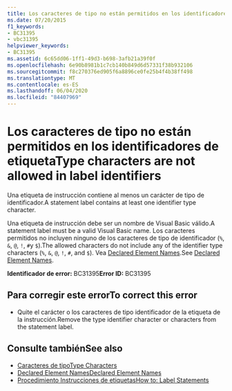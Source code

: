 ```yaml
---
title: Los caracteres de tipo no están permitidos en los identificadores de etiqueta
ms.date: 07/20/2015
f1_keywords:
- BC31395
- vbc31395
helpviewer_keywords:
- BC31395
ms.assetid: 6c65dd06-1ff1-49d3-b698-3afb21a39f0f
ms.openlocfilehash: 6e90b8981b1c7cb140b849d6d57331f38b932106
ms.sourcegitcommit: f8c270376ed905f6a8896ce0fe25b4f4b38ff498
ms.translationtype: MT
ms.contentlocale: es-ES
ms.lasthandoff: 06/04/2020
ms.locfileid: "84407969"
---
```

# <a name="type-characters-are-not-allowed-in-label-identifiers"></a><span data-ttu-id="96c88-102">Los caracteres de tipo no están permitidos en los identificadores de etiqueta</span><span class="sxs-lookup"><span data-stu-id="96c88-102">Type characters are not allowed in label identifiers</span></span>
<span data-ttu-id="96c88-103">Una etiqueta de instrucción contiene al menos un carácter de tipo de identificador.</span><span class="sxs-lookup"><span data-stu-id="96c88-103">A statement label contains at least one identifier type character.</span></span>  
  
 <span data-ttu-id="96c88-104">Una etiqueta de instrucción debe ser un nombre de Visual Basic válido.</span><span class="sxs-lookup"><span data-stu-id="96c88-104">A statement label must be a valid Visual Basic name.</span></span> <span data-ttu-id="96c88-105">Los caracteres permitidos no incluyen ninguno de los caracteres de tipo de identificador (`%`, `&`, `@`, `!`, `#`y `$`).</span><span class="sxs-lookup"><span data-stu-id="96c88-105">The allowed characters do not include any of the identifier type characters (`%`, `&`, `@`, `!`, `#`, and `$`).</span></span> <span data-ttu-id="96c88-106">Vea [Declared Element Names](../programming-guide/language-features/declared-elements/declared-element-names.md).</span><span class="sxs-lookup"><span data-stu-id="96c88-106">See [Declared Element Names](../programming-guide/language-features/declared-elements/declared-element-names.md).</span></span>  
  
 <span data-ttu-id="96c88-107">**Identificador de error:** BC31395</span><span class="sxs-lookup"><span data-stu-id="96c88-107">**Error ID:** BC31395</span></span>  
  
## <a name="to-correct-this-error"></a><span data-ttu-id="96c88-108">Para corregir este error</span><span class="sxs-lookup"><span data-stu-id="96c88-108">To correct this error</span></span>  
  
- <span data-ttu-id="96c88-109">Quite el carácter o los caracteres de tipo identificador de la etiqueta de la instrucción.</span><span class="sxs-lookup"><span data-stu-id="96c88-109">Remove the type identifier character or characters from the statement label.</span></span>  
  
## <a name="see-also"></a><span data-ttu-id="96c88-110">Consulte también</span><span class="sxs-lookup"><span data-stu-id="96c88-110">See also</span></span>

- [<span data-ttu-id="96c88-111">Caracteres de tipo</span><span class="sxs-lookup"><span data-stu-id="96c88-111">Type Characters</span></span>](../programming-guide/language-features/data-types/type-characters.md)
- [<span data-ttu-id="96c88-112">Declared Element Names</span><span class="sxs-lookup"><span data-stu-id="96c88-112">Declared Element Names</span></span>](../programming-guide/language-features/declared-elements/declared-element-names.md)
- [<span data-ttu-id="96c88-113">Procedimiento Instrucciones de etiquetas</span><span class="sxs-lookup"><span data-stu-id="96c88-113">How to: Label Statements</span></span>](../programming-guide/program-structure/how-to-label-statements.md)
